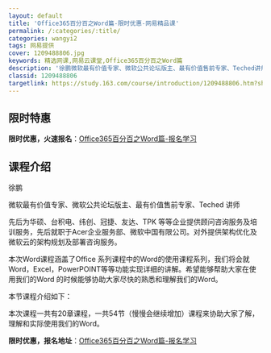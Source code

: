 ```yaml
---
layout: default
title: 'Office365百分百之Word篇-限时优惠-网易精品课'
permalink: /:categories/:title/
categories: wangyi2
tags: 网易提供
cover: 1209488806.jpg
keywords: 精选网课,网易云课堂,Office365百分百之Word篇
description: '徐鹏微软最有价值专家、微软公共论坛版主、最有价值售前专家、Teched讲师先后为华硕、台积电、纬创、冠捷、友达、TPK等'
classid: 1209488806
targetlink: https://study.163.com/course/introduction/1209488806.htm?share=1&shareId=1025206652&utm_campaign=share&utm_medium=iphoneShare&utm_source=&utm_u=1025206652
---
```


## 限时特惠

**限时优惠，火速报名**：[Office365百分百之Word篇-报名学习](https://study.163.com/course/introduction/1209488806.htm?share=1&shareId=1025206652&utm_campaign=share&utm_medium=iphoneShare&utm_source=&utm_u=1025206652)

## 课程介绍

徐鹏



微软最有价值专家、微软公共论坛版主、最有价值售前专家、Teched 讲师



先后为华硕、台积电、纬创、冠捷、友达、TPK 等等企业提供顾问咨询服务及培训服务，先后就职于Acer企业服务部、微软中国有限公司。对外提供架构优化及微软云的架构规划及部署咨询服务。











本次Word课程涵盖了Office 系列课程中的Word的使用课程系列，我们将会就Word，Excel，PowerPOINT等等功能实现详细的讲解。希望能够帮助大家在使用我们的Word 的时候能够协助大家尽快的熟悉和理解我们的Word。







本节课程介绍如下：



本次课程一共有20章课程，一共54节（慢慢会继续增加）课程来协助大家了解，理解和实际使用我们的Word。

**限时优惠，报名地址**：[Office365百分百之Word篇-报名学习](https://study.163.com/course/introduction/1209488806.htm?share=1&shareId=1025206652&utm_campaign=share&utm_medium=iphoneShare&utm_source=&utm_u=1025206652)

